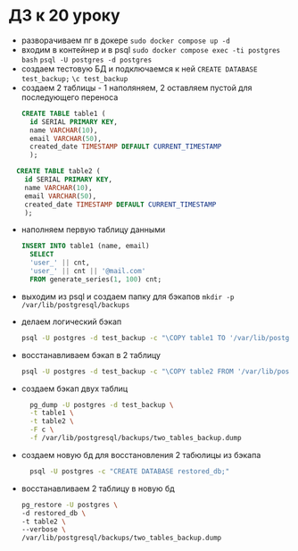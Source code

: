 # ДЗ к 20 уроку

- разворачиваем пг в докере
  `sudo docker compose up -d`
- входим в контейнер и в psql
  `sudo docker compose exec -ti postgres bash`
  `psql -U postgres -d postgres`
- создаем тестовую БД и подключаемся к ней
  `CREATE DATABASE test_backup;`
  `\c test_backup`
- создаем 2 таблицы - 1 наполяняем, 2 оставляем пустой для последующего переноса
  ```sql
  CREATE TABLE table1 (
    id SERIAL PRIMARY KEY,
    name VARCHAR(10),
    email VARCHAR(50),
    created_date TIMESTAMP DEFAULT CURRENT_TIMESTAMP
    );
    ```

```sql
  CREATE TABLE table2 (
    id SERIAL PRIMARY KEY,
    name VARCHAR(10),
    email VARCHAR(50),
    created_date TIMESTAMP DEFAULT CURRENT_TIMESTAMP
    );
```

- наполняем первую таблицу данными
  ```sql
  INSERT INTO table1 (name, email)
    SELECT 
    'user_' || cnt, 
    'user_' || cnt || '@mail.com'
    FROM generate_series(1, 100) cnt;
    ```

- выходим из psql и создаем папку для бэкапов
`mkdir -p /var/lib/postgresql/backups`

- делаем логический бэкап
  ```bash
  psql -U postgres -d test_backup -c "\COPY table1 TO '/var/lib/postgresql/backups/table1_backup.csv' WITH (FORMAT CSV, HEADER)"
  ```
- восстанавливаем бэкап в 2 таблицу
  ```bash
  psql -U postgres -d test_backup -c "\COPY table2 FROM '/var/lib/postgresql/backups/table1_backup.csv' WITH (FORMAT CSV, HEADER)"
  ```

- создаем бэкап двух таблиц
  ```bash
    pg_dump -U postgres -d test_backup \
    -t table1 \
    -t table2 \
    -F c \
    -f /var/lib/postgresql/backups/two_tables_backup.dump
  ```

- создаем новую бд для восстановления 2 табюлицы из бэкапа
  ```bash
    psql -U postgres -c "CREATE DATABASE restored_db;"
  ```

- восстанавливаем 2 таблицу в новую бд
  ```bash
  pg_restore -U postgres \
  -d restored_db \
  -t table2 \
  --verbose \
  /var/lib/postgresql/backups/two_tables_backup.dump
  ```